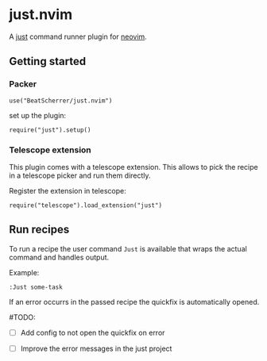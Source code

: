 # just.nvim

A [just](https://github.com/casey/just) command runner plugin for [neovim](https://github.com/neovim/neovim).

## Getting started
### Packer
```
use("BeatScherrer/just.nvim")
```

set up the plugin:
```
require("just").setup()
```

### Telescope extension
This plugin comes with a telescope extension. This allows to pick the recipe in a telescope picker and run them directly.

Register the extension in telescope:
```
require("telescope").load_extension("just")
```

## Run recipes
To run a recipe the user command `Just` is available that wraps the actual command and handles output.

Example:
```
:Just some-task
```

If an error occurrs in the passed recipe the quickfix is automatically opened.


#TODO:
- [ ] Add config to not open the quickfix on error
- [ ] Improve the error messages in the just project

